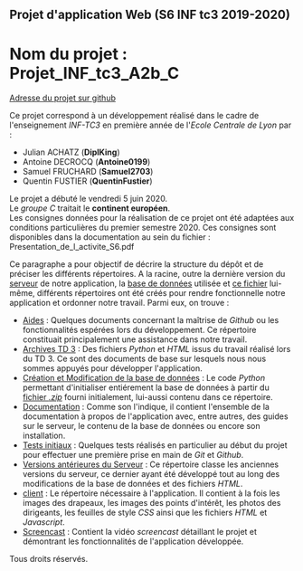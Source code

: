 ## Projet d'application Web (S6 INF tc3 2019-2020)
# Nom du projet : Projet_INF_tc3_A2b_C

[Adresse du projet sur github](https://github.com/QuentinFustier/Projet_INF_tc3_A2b_C)

Ce projet correspond à un développement réalisé dans le cadre de l'enseignement *INF-TC3* en première année de l'*Ecole Centrale de Lyon* par :

* Julian ACHATZ (**DiplKing**)
* Antoine DECROCQ (**Antoine0199**)
* Samuel FRUCHARD (**Samuel2703**)
* Quentin FUSTIER (**QuentinFustier**)

Le projet a débuté le vendredi 5 juin 2020.  
Le *groupe C* traitait le **continent européen**.  
Les consignes données pour la réalisation de ce projet ont été adaptées aux conditions particulières du premier semestre 2020.
Ces consignes sont disponibles dans la documentation au sein du fichier : Presentation_de_l_activite_S6.pdf

Ce paragraphe a pour objectif de décrire la structure du dépôt et de préciser les différents répertoires.
A la racine, outre la dernière version du [serveur](TD5-s4.py) de notre application, la [base de données](pays.sqlite) utilisée et [ce fichier](README.md) lui-même,
différents répertoires ont été créés pour rendre fonctionnelle notre application et ordonner notre travail.
Parmi eux, on trouve :

* [Aides](https://github.com/QuentinFustier/Projet_INF_tc3_A2b_C/tree/master/Aides) : Quelques documents concernant la maîtrise de *Github* ou les fonctionnalités espérées lors du développement. Ce répertoire constituait principalement une assistance dans notre travail.
* [Archives TD 3](https://github.com/QuentinFustier/Projet_INF_tc3_A2b_C/tree/master/Archives%20TD%203) : Des fichiers *Python* et *HTML* issus du travail réalisé lors du TD 3. Ce sont des documents de base sur lesquels nous nous sommes appuyés pour développer l'application.
* [Création et Modification de la base de données](https://github.com/QuentinFustier/Projet_INF_tc3_A2b_C/tree/master/Cr%C3%A9ation%20et%20Modification%20de%20la%20base%20de%20donn%C3%A9es) : Le code *Python* permettant d'initialiser entiérement la base de données à partir du [fichier *.zip*](https://github.com/QuentinFustier/Projet_INF_tc3_A2b_C/blob/master/Cr%C3%A9ation%20et%20Modification%20de%20la%20base%20de%20donn%C3%A9es/europe.zip) fourni initialement, lui-aussi contenu dans ce répertoire.
* [Documentation](https://github.com/QuentinFustier/Projet_INF_tc3_A2b_C/tree/master/Documentation) : Comme son l'indique, il contient l'ensemble de la documentation à propos de l'application avec, entre autres, des guides sur le serveur, le contenu de la base de données ou encore son installation.
* [Tests initiaux](https://github.com/QuentinFustier/Projet_INF_tc3_A2b_C/tree/master/Tests%20initiaux) : Quelques tests réalisés en particulier au début du projet pour effectuer une première prise en main de *Git* et *Github*.
* [Versions antérieures du Serveur](https://github.com/QuentinFustier/Projet_INF_tc3_A2b_C/tree/master/Versions%20ant%C3%A9rieures%20du%20serveur) : Ce répertoire classe les anciennes versions du serveur, ce dernier ayant été développé tout au long des modifications de la base de données et des fichiers *HTML*.
* [client](https://github.com/QuentinFustier/Projet_INF_tc3_A2b_C/tree/master/client) : Le répertoire nécessaire à l'application. Il contient à la fois les images des drapeaux, les images des points d'intérêt, les photos des dirigeants, les feuilles de style *CSS* ainsi que les fichiers *HTML* et *Javascript*.
* [Screencast](https://github.com/QuentinFustier/Projet_INF_tc3_A2b_C/tree/master/Screencast) : Contient la vidéo *screencast* détaillant le projet et démontrant les fonctionnalités de l'application développée.

Tous droits réservés.